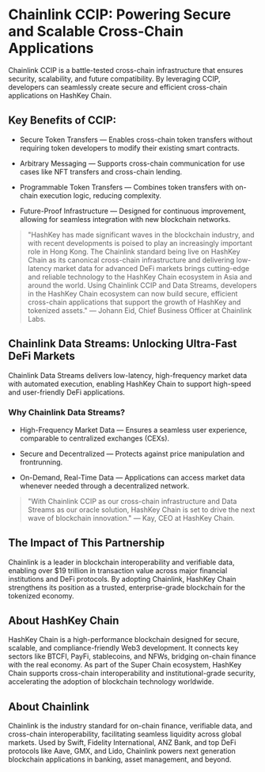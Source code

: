 # Chainlink CCIP: Powering Secure and Scalable Cross-Chain Applications

Chainlink CCIP is a battle-tested cross-chain infrastructure that ensures security, scalability, and future compatibility. By leveraging CCIP, developers can seamlessly create secure and efficient cross-chain applications on HashKey Chain.

## Key Benefits of CCIP:

* Secure Token Transfers — Enables cross-chain token transfers without requiring token developers to modify their existing smart contracts.

* Arbitrary Messaging — Supports cross-chain communication for use cases like NFT transfers and cross-chain lending.

* Programmable Token Transfers — Combines token transfers with on-chain execution logic, reducing complexity.

* Future-Proof Infrastructure — Designed for continuous improvement, allowing for seamless integration with new blockchain networks.

> "HashKey has made significant waves in the blockchain industry, and with recent developments is poised to play an increasingly important role in Hong Kong. The Chainlink standard being live on HashKey Chain as its canonical cross-chain infrastructure and delivering low-latency market data for advanced DeFi markets brings cutting-edge and reliable technology to the HashKey Chain ecosystem in Asia and around the world. Using Chainlink CCIP and Data Streams, developers in the HashKey Chain ecosystem can now build secure, efficient cross-chain applications that support the growth of HashKey and tokenized assets." — Johann Eid, Chief Business Officer at Chainlink Labs.

## Chainlink Data Streams: Unlocking Ultra-Fast DeFi Markets

Chainlink Data Streams delivers low-latency, high-frequency market data with automated execution, enabling HashKey Chain to support high-speed and user-friendly DeFi applications.

### Why Chainlink Data Streams?

* High-Frequency Market Data — Ensures a seamless user experience, comparable to centralized exchanges (CEXs).

* Secure and Decentralized — Protects against price manipulation and frontrunning.

* On-Demand, Real-Time Data — Applications can access market data whenever needed through a decentralized network.

> "With Chainlink CCIP as our cross-chain infrastructure and Data Streams as our oracle solution, HashKey Chain is set to drive the next wave of blockchain innovation." — Kay, CEO at HashKey Chain.

## The Impact of This Partnership

Chainlink is a leader in blockchain interoperability and verifiable data, enabling over $19 trillion in transaction value across major financial institutions and DeFi protocols. By adopting Chainlink, HashKey Chain strengthens its position as a trusted, enterprise-grade blockchain for the tokenized economy.

## About HashKey Chain

HashKey Chain is a high-performance blockchain designed for secure, scalable, and compliance-friendly Web3 development. It connects key sectors like BTCFI, PayFi, stablecoins, and NFWs, bridging on-chain finance with the real economy. As part of the Super Chain ecosystem, HashKey Chain supports cross-chain interoperability and institutional-grade security, accelerating the adoption of blockchain technology worldwide.

## About Chainlink

Chainlink is the industry standard for on-chain finance, verifiable data, and cross-chain interoperability, facilitating seamless liquidity across global markets. Used by Swift, Fidelity International, ANZ Bank, and top DeFi protocols like Aave, GMX, and Lido, Chainlink powers next generation blockchain applications in banking, asset management, and beyond.
